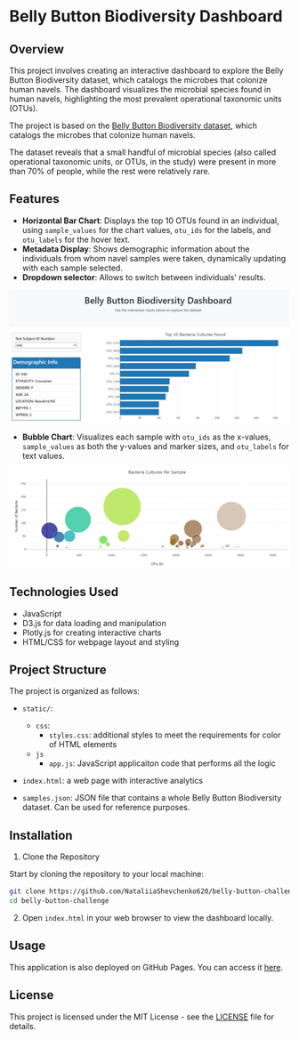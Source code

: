# Belly Button Biodiversity Dashboard

## Overview

This project involves creating an interactive dashboard to explore the Belly Button Biodiversity dataset, which catalogs the microbes that colonize human navels. The dashboard visualizes the microbial species found in human navels, highlighting the most prevalent operational taxonomic units (OTUs).

The project is based on the [Belly Button Biodiversity dataset](http://robdunnlab.com/projects/belly-button-biodiversity/), which catalogs the microbes that colonize human navels.

The dataset reveals that a small handful of microbial species (also called operational taxonomic units, or OTUs, in the study) were present in more than 70% of people, while the rest were relatively rare.

## Features
- **Horizontal Bar Chart**: Displays the top 10 OTUs found in an individual, using `sample_values` for the chart values, `otu_ids` for the labels, and `otu_labels` for the hover text.
- **Metadata Display**: Shows demographic information about the individuals from whom navel samples were taken, dynamically updating with each sample selected.
- **Dropdown selector**: Allows to switch between individuals' results.

![top](Images/top.png)

- **Bubble Chart**: Visualizes each sample with `otu_ids` as the x-values, `sample_values` as both the y-values and marker sizes, and `otu_labels` for text values.

![bottom](Images/bottom.png)

## Technologies Used
- JavaScript
- D3.js for data loading and manipulation
- Plotly.js for creating interactive charts
- HTML/CSS for webpage layout and styling

## Project Structure

The project is organized as follows:

- `static/`: 
  - `css`: 
    - `styles.css`: additional styles to meet the requirements for color of HTML elements
  - `js`
    - `app.js`: JavaScript applicaiton code that performs all the logic

- `index.html`: a web page with interactive analytics
- `samples.json`: JSON file that contains a whole Belly Button Biodiversity dataset. Can be used for reference purposes.

## Installation

1. Clone the Repository

Start by cloning the repository to your local machine:

```bash
git clone https://github.com/NataliiaShevchenko620/belly-button-challenge.git
cd belly-button-challenge
```
2. Open `index.html` in your web browser to view the dashboard locally.

## Usage

This application is also deployed on GitHub Pages. You can access it [here](https://nataliiashevchenko620.github.io/belly-button-challenge/).

## License

This project is licensed under the MIT License - see the [LICENSE](LICENSE) file for details.






